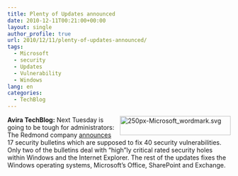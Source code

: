 ```yaml
---
title: Plenty of Updates announced
date: 2010-12-11T00:21:00+00:00
layout: single
author_profile: true
url: 2010/12/11/plenty-of-updates-announced/
tags:
  - Microsoft
  - security
  - Updates
  - Vulnerability
  - Windows
lang: en
categories: 
  - TechBlog
---
```

[<img title="250px-Microsoft_wordmark.svg" border="0" alt="250px-Microsoft_wordmark.svg" align="right" src="http://lh6.ggpht.com/_vaUVXcmC3OI/TQK887kM9mI/AAAAAAAADfs/Fu_X5k6kWUA/250px-Microsoft_wordmark.svg_thumb.png?imgmax=800" width="250" height="43" />](http://lh6.ggpht.com/_vaUVXcmC3OI/TQK86pG9boI/AAAAAAAADfo/PER7qxCTcGU/s1600-h/250px-Microsoft_wordmark.svg%5B2%5D.png)**Avira TechBlog:** Next Tuesday is going to be tough for administrators: The Redmond company [announces](http://www.microsoft.com/technet/security/bulletin/ms10-dec.mspx) 17 security bulletins which are supposed to fix 40 security vulnerabilities. Only two of the bulletins deal with “high”ly critical rated security holes within Windows and the Internet Explorer. The rest of the updates fixes the Windows operating systems, Microsoft’s Office, SharePoint and Exchange.